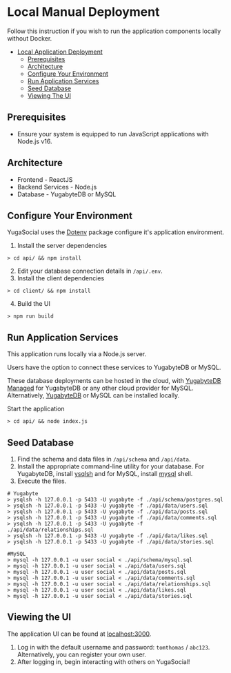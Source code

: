 # Local Manual Deployment

Follow this instruction if you wish to run the application components locally without Docker.

<!-- vscode-markdown-toc -->

- [Local Application Deployment](#local-application-deployment)
  - [Prerequisites](#prerequisites)
  - [Architecture](#architecture)
  - [Configure Your Environment](#configure-your-environment)
  - [Run Application Services](#run-application-services)
  - [Seed Database](#seed-database)
  - [Viewing The UI](#viewing-the-ui)

<!-- vscode-markdown-toc-config
    numbering=false
    autoSave=true
    /vscode-markdown-toc-config -->
<!-- /vscode-markdown-toc -->

## Prerequisites

- Ensure your system is equipped to run JavaScript applications with Node.js v16.

## Architecture

- Frontend - ReactJS
- Backend Services - Node.js
- Database - YugabyteDB or MySQL

## Configure Your Environment

YugaSocial uses the [Dotenv](https://www.npmjs.com/package/dotenv) package configure it's application environment.

1. Install the server dependencies

```
> cd api/ && npm install
```

2. Edit your database connection details in `/api/.env`.
3. Install the client dependencies

```
> cd client/ && npm install
```

4. Build the UI

```
> npm run build
```

## Run Application Services

This application runs locally via a Node.js server.

Users have the option to connect these services to YugabyteDB or MySQL.

These database deployments can be hosted in the cloud, with [YugabyteDB Managed](https://www.yugabyte.com/managed/) for YugabyteDB or any other cloud provider for MySQL. Alternatively, [YugabyteDB](https://docs.yugabyte.com/preview/quick-start/) or MySQL can be installed locally.

Start the application

```
> cd api/ && node index.js
```

## Seed Database

1. Find the schema and data files in `/api/schema` and `/api/data`.
2. Install the appropriate command-line utility for your database. For YugabyteDB, install [ysqlsh](https://docs.yugabyte.com/preview/admin/ysqlsh) and for MySQL, install [mysql](https://dev.mysql.com/doc/mysql-shell/8.0/en/mysql-shell-install.html) shell.
3. Execute the files.

```
# Yugabyte
> ysqlsh -h 127.0.0.1 -p 5433 -U yugabyte -f ./api/schema/postgres.sql
> ysqlsh -h 127.0.0.1 -p 5433 -U yugabyte -f ./api/data/users.sql
> ysqlsh -h 127.0.0.1 -p 5433 -U yugabyte -f ./api/data/posts.sql
> ysqlsh -h 127.0.0.1 -p 5433 -U yugabyte -f ./api/data/comments.sql
> ysqlsh -h 127.0.0.1 -p 5433 -U yugabyte -f ./api/data/relationships.sql
> ysqlsh -h 127.0.0.1 -p 5433 -U yugabyte -f ./api/data/likes.sql
> ysqlsh -h 127.0.0.1 -p 5433 -U yugabyte -f ./api/data/stories.sql

#MySQL
> mysql -h 127.0.0.1 -u user social < ./api/schema/mysql.sql
> mysql -h 127.0.0.1 -u user social < ./api/data/users.sql
> mysql -h 127.0.0.1 -u user social < ./api/data/posts.sql
> mysql -h 127.0.0.1 -u user social < ./api/data/comments.sql
> mysql -h 127.0.0.1 -u user social < ./api/data/relationships.sql
> mysql -h 127.0.0.1 -u user social < ./api/data/likes.sql
> mysql -h 127.0.0.1 -u user social < ./api/data/stories.sql
```

## Viewing the UI

The application UI can be found at [localhost:3000](http://localhost:3000).

1. Log in with the default username and password: `tomthomas` / `abc123`. Alternatively, you can register your own user.
2. After logging in, begin interacting with others on YugaSocial!
